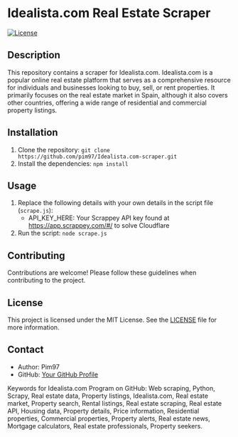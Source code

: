 # Idealista.com Real Estate Scraper

[![License](https://img.shields.io/badge/license-MIT-blue.svg)](LICENSE)

## Description

This repository contains a scraper for Idealista.com. Idealista.com is a popular online real estate platform that serves as a comprehensive resource for individuals and businesses looking to buy, sell, or rent properties. It primarily focuses on the real estate market in Spain, although it also covers other countries, offering a wide range of residential and commercial property listings.



## Installation

1. Clone the repository: `git clone https://github.com/pim97/Idealista.com-scraper.git`
2. Install the dependencies: `npm install`

## Usage

1. Replace the following details with your own details in the script file (`scrape.js`):
   - API_KEY_HERE: Your Scrappey API key found at https://app.scrappey.com/#/ to solve Cloudflare
2. Run the script: `node scrape.js`

## Contributing

Contributions are welcome! Please follow these guidelines when contributing to the project.

## License

This project is licensed under the MIT License. See the [LICENSE](LICENSE) file for more information.

## Contact

- Author: Pim97
- GitHub: [Your GitHub Profile](https://github.com/pim97/)

Keywords for Idealista.com Program on GitHub:
Web scraping, Python, Scrapy, Real estate data, Property listings, Idealista.com, Real estate market, Property search, Rental listings, Real estate scraping, Real estate API, Housing data, Property details, Price information, Residential properties, Commercial properties, Property alerts, Real estate news, Mortgage calculators, Real estate professionals, Property seekers.